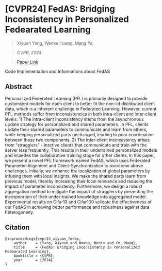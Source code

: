 # [CVPR24] FedAS: Bridging Inconsistency in Personalized Fedearated Learning

> Xiyuan Yang, Wenke Huang, Mang Ye

> *CVPR, 2024*

> [Paper Link](https://openaccess.thecvf.com/content/CVPR2024/html/Yang_FedAS_Bridging_Inconsistency_in_Personalized_Federated_Learning_CVPR_2024_paper.html)

Code Implementation and Informations about FedAS

## Abstract
Personalized Federated Learning (PFL) is primarily designed to provide customized models for each client to better fit the non-iid distributed client data, which is a inherent challenge in Federated Learning. However, current PFL methods suffer from inconsistencies in both intra-client and inter-client levels: 1) The intra-client inconsistency stems from the asynchronous update strategy for personalized and shared parameters. In PFL, clients update their shared parameters to communicate and learn from others, while keeping personalized parts unchanged, leading to poor coordination between these two components. 2) The Inter-client inconsistency arises from “stragglers” - inactive clients that communicate and train with the server less frequently. This results in their undetrained personalized models and impedes the collaborative training stage for other clients. In this paper, we present a novel PFL framework named FedAS, which uses Federated Parameter-Alignment and Client-Synchronization to overcome above challenges. Initially, we enhance the localization of global parameters by infusing them with local insights. We make the shared parts learn from previous model, thereby increasing their local relevance and reducing the impact of parameter inconsistency. Furthermore, we design a robust aggregation method to mitigate the impact of stragglers by preventing the incorporation of their under-trained knowledge into aggregated model. Experimental results on Cifar10 and Cifar100 validate the effectiveness of our FedAS in achieving better performance and robustness against data heterogeneity.

## Citation
```
@inproceedings{cvpr24_xiyuan_fedas,
    author    = {Yang, Xiyuan and Huang, Wenke and Ye, Mang},
    title     = {FedAS: Bridging Inconsistency in Personalized Fedearated Learning},
    booktitle = {CVPR},
    year      = {2024}
}
```

